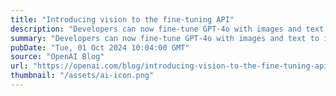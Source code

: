 ```yaml
---
title: "Introducing vision to the fine-tuning API"
description: "Developers can now fine-tune GPT-4o with images and text to improve vision capabilities"
summary: "Developers can now fine-tune GPT-4o with images and text to improve vision capabilities"
pubDate: "Tue, 01 Oct 2024 10:04:00 GMT"
source: "OpenAI Blog"
url: "https://openai.com/blog/introducing-vision-to-the-fine-tuning-api"
thumbnail: "/assets/ai-icon.png"
---
```


